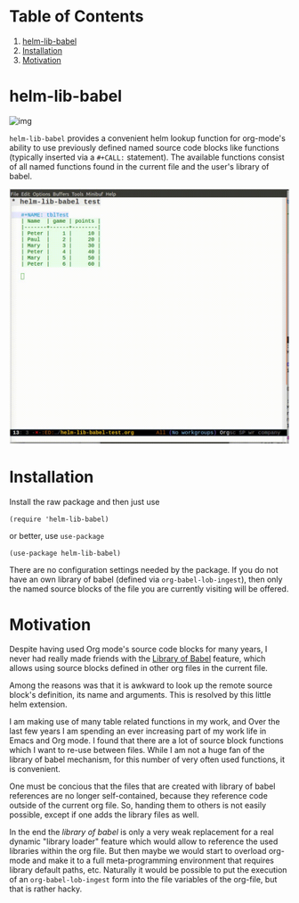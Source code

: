 
# Table of Contents

1.  [helm-lib-babel](#orgf025076)
2.  [Installation](#org4d30e13)
3.  [Motivation](#orgab6ec4d)



<a id="orgf025076"></a>

# helm-lib-babel

![img](http://melpa.org/packages/helm-lib-babel-badge.svg)

`helm-lib-babel` provides a convenient helm lookup function for
org-mode's ability to use previously defined named source code
blocks like functions (typically inserted via a `#+CALL:`
statement). The available functions consist of all named functions
found in the current file and the user's library of babel.

![img](babel8.gif)


<a id="org4d30e13"></a>

# Installation

Install the raw package and then just use

    (require 'helm-lib-babel)

or better, use `use-package`

    (use-package helm-lib-babel)

There are no configuration settings needed by the package. If you do not
have an own library of babel (defined via `org-babel-lob-ingest`), then
only the named source blocks of the file you are currently visiting
will be offered.


<a id="orgab6ec4d"></a>

# Motivation

Despite having used Org mode's source code blocks for many years,
I never had really made friends with the [Library of Babel](https://orgmode.org/worg/org-contrib/babel/library-of-babel.html) feature,
which allows using source blocks defined in other org files in
the current file.

Among the reasons was that it is awkward to look up the remote
source block's definition, its name and arguments. This is
resolved by this little helm extension.

I am making use of many table related functions in my work, and
Over the last few years I am spending an ever increasing part
of my work life in Emacs and Org mode. I found that there are
a lot of source block functions which I want to re-use between files.
While I am not a huge fan of the library of babel mechanism, for
this number of very often used functions, it is convenient.

One must be concious that the files that are created with library of
babel references are no longer self-contained, because they
reference code outside of the current org file. So, handing them to
others is not easily possible, except if one adds the library files
as well.

In the end the *library of babel* is only a very weak replacement
for a real dynamic "library loader" feature which would allow to
reference the used libraries within the org file. But then maybe we
would start to overload org-mode and make it to a full
meta-programming environment that requires library default paths,
etc. Naturally it would be possible to put the execution of an
`org-babel-lob-ingest` form into the file variables of the org-file,
but that is rather hacky.

